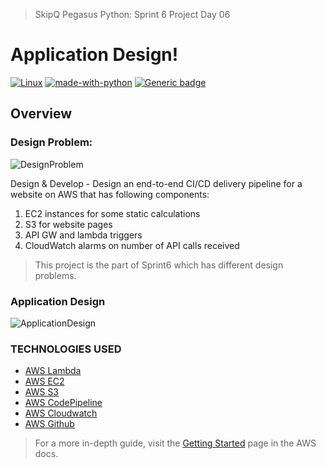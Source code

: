
> SkipQ Pegasus Python: Sprint 6 Project Day 06

# Application Design!

[![Linux](https://svgshare.com/i/Zhy.svg)](#) [![made-with-python](https://img.shields.io/badge/Made%20with-Python-1f425f.svg)](#) [![Generic badge](https://img.shields.io/badge/version-3.8.10-blue)](#)

## Overview

### Design Problem:

![DesignProblem](https://github.com/muhammadfaizan2022skipq/Pegasus_Python/blob/main/faizan/Sprint6/Day06/image.png)

Design & Develop - Design an end-to-end CI/CD delivery pipeline for a website on AWS that has following components:

1) EC2 instances for some static calculations
2) S3 for website pages
3) API GW and lambda triggers
4) CloudWatch alarms on number of API calls received

> This project is the part of Sprint6 which has different design problems.

### Application Design

![ApplicationDesign](https://github.com/muhammadfaizan2022skipq/Pegasus_Python/blob/main/faizan/Sprint6/Day06/design-day06.png)

### TECHNOLOGIES USED

* [AWS Lambda](https://aws.amazon.com/lambda/)
* [AWS EC2](https://aws.amazon.com/ec2/)
* [AWS S3](https://aws.amazon.com/s3/)
* [AWS CodePipeline](https://aws.amazon.com/codepipeline/)
* [AWS Cloudwatch](https://aws.amazon.com/cloudwatch/)
* [AWS Github](https://github.com/aws-samples)


> For a more in-depth guide, visit the [Getting Started](https://docs.aws.amazon.com/apigateway/latest/developerguide/welcome.html) page in the AWS docs.
